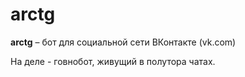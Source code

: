 arctg
======
**arctg** – бот для социальной сети ВКонтакте (vk.com)

На деле - говнобот, живущий в полутора чатах.
